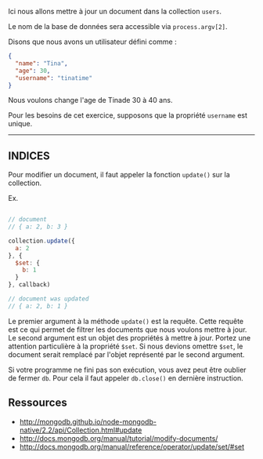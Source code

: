 Ici nous allons mettre à jour un document dans la collection `users`.

Le nom de la base de données sera accessible via `process.argv[2]`.

Disons que nous avons un utilisateur défini comme :

```json
{
  "name": "Tina",
  "age": 30,
  "username": "tinatime"
}
```

Nous voulons change l'age de Tinade 30 à 40 ans.

Pour les besoins de cet exercice, supposons que la propriété `username` est unique.

-----------------------------------------------------------
## INDICES

Pour modifier un document, il faut appeler la fonction `update()` sur la collection.

Ex.

```js

// document
// { a: 2, b: 3 }

collection.update({
  a: 2
}, {
  $set: {
    b: 1
  }
}, callback)

// document was updated
// { a: 2, b: 1 }
```

Le premier argument à la méthode `update()` est la requête.
Cette requête est ce qui permet de filtrer les documents que nous voulons mettre à jour.
Le second argument est un objet des propriétés à mettre à jour.
Portez une attention particulière à la propriété `$set`.
Si nous devions omettre `$set`, le document serait remplacé par l'objet représenté par le second argument.

Si votre programme ne fini pas son exécution,
vous avez peut être oublier de fermer `db`.
Pour cela il faut appeler `db.close()` en dernière instruction.

## Ressources
* http://mongodb.github.io/node-mongodb-native/2.2/api/Collection.html#update
* http://docs.mongodb.org/manual/tutorial/modify-documents/
* http://docs.mongodb.org/manual/reference/operator/update/set/#set
